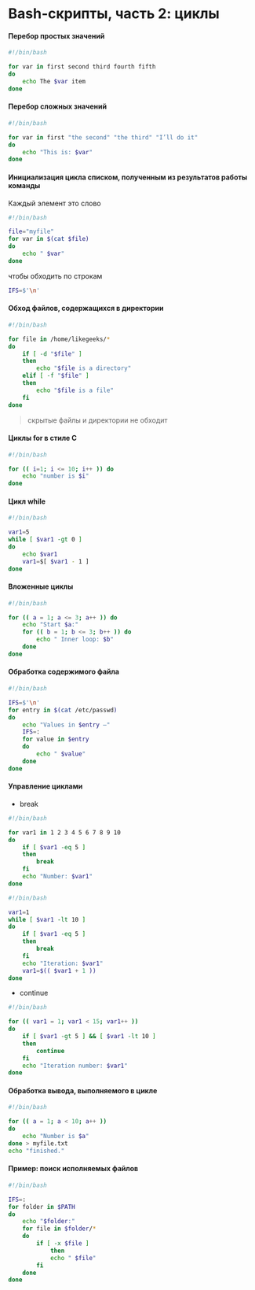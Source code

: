 # Bash-скрипты, часть 2: циклы

#### Перебор простых значений
```bash
#!/bin/bash

for var in first second third fourth fifth
do
    echo The $var item
done
```

#### Перебор сложных значений
```bash
#!/bin/bash

for var in first "the second" "the third" "I’ll do it"
do
    echo "This is: $var"
done
```

#### Инициализация цикла списком, полученным из результатов работы команды
Каждый элемент это слово
```bash
#!/bin/bash

file="myfile"
for var in $(cat $file)
do
    echo " $var"
done
```
чтобы обходить по строкам
```bash
IFS=$'\n'
```
#### Обход файлов, содержащихся в директории

```bash
#!/bin/bash

for file in /home/likegeeks/*
do
    if [ -d "$file" ]
    then
        echo "$file is a directory"
    elif [ -f "$file" ]
    then
        echo "$file is a file"
    fi
done
```
> скрытые файлы и директории не обходит

#### Циклы for в стиле C
```bash
#!/bin/bash

for (( i=1; i <= 10; i++ )) do
    echo "number is $i"
done
```

#### Цикл while
```bash
#!/bin/bash

var1=5
while [ $var1 -gt 0 ]
do
    echo $var1
    var1=$[ $var1 - 1 ]
done
```

#### Вложенные циклы
```bash
#!/bin/bash

for (( a = 1; a <= 3; a++ )) do
    echo "Start $a:"
    for (( b = 1; b <= 3; b++ )) do
        echo " Inner loop: $b"
    done
done
```

#### Обработка содержимого файла
```bash
#!/bin/bash

IFS=$'\n'
for entry in $(cat /etc/passwd)
do
    echo "Values in $entry –"
    IFS=:
    for value in $entry
    do
        echo " $value"
    done
done
```

#### Управление циклами
* break
```bash
#!/bin/bash

for var1 in 1 2 3 4 5 6 7 8 9 10
do
    if [ $var1 -eq 5 ]
    then
        break
    fi
    echo "Number: $var1"
done
```

```bash
#!/bin/bash

var1=1
while [ $var1 -lt 10 ]
do
    if [ $var1 -eq 5 ]
    then
        break
    fi
    echo "Iteration: $var1"
    var1=$(( $var1 + 1 ))
done
```
* continue
```bash
#!/bin/bash

for (( var1 = 1; var1 < 15; var1++ ))
do
    if [ $var1 -gt 5 ] && [ $var1 -lt 10 ]
    then
        continue
    fi
    echo "Iteration number: $var1"
done
```

#### Обработка вывода, выполняемого в цикле
```bash
#!/bin/bash

for (( a = 1; a < 10; a++ ))
do
    echo "Number is $a"
done > myfile.txt
echo "finished."
```

#### Пример: поиск исполняемых файлов
```bash
#!/bin/bash

IFS=:
for folder in $PATH
do
    echo "$folder:"
    for file in $folder/*
    do
        if [ -x $file ]
            then
            echo " $file"
        fi
    done
done
```
